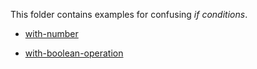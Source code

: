 This folder contains examples for confusing *if conditions*.

- [with-number](with-number/Readme.md)

- [with-boolean-operation](with-boolean-operation/Readme.md)

